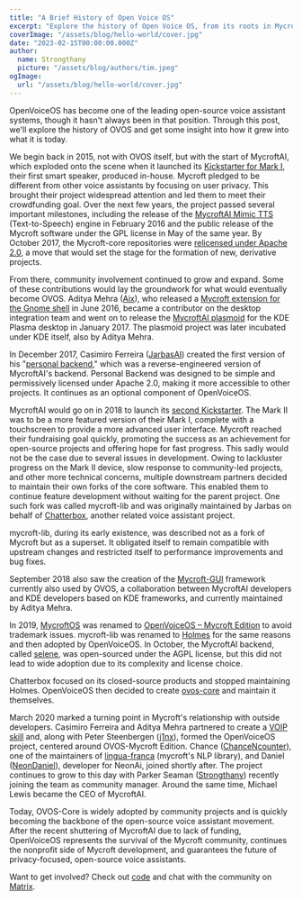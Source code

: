 ```yaml
---
title: "A Brief History of Open Voice OS"
excerpt: "Explore the history of Open Voice OS, from its roots in MycroftAI to becoming a leading open-source voice assistant system."
coverImage: "/assets/blog/hello-world/cover.jpg"
date: "2023-02-15T00:00:00.000Z"
author:
  name: Strongthany
  picture: "/assets/blog/authors/tim.jpeg"
ogImage:
  url: "/assets/blog/hello-world/cover.jpg"
---
```


OpenVoiceOS has become one of the leading open-source voice assistant systems, though it hasn't always been in that position. Through this post, we'll explore the history of OVOS and get some insight into how it grew into what it is today.

We begin back in 2015, not with OVOS itself, but with the start of MycroftAI, which exploded onto the scene when it launched its [Kickstarter for Mark I](https://www.kickstarter.com/projects/aiforeveryone/mycroft-an-open-source-artificial-intelligence-for), their first smart speaker, produced in-house. Mycroft pledged to be different from other voice assistants by focusing on user privacy. This brought their project widespread attention and led them to meet their crowdfunding goal. Over the next few years, the project passed several important milestones, including the release of the [MycroftAI Mimic TTS](https://mycroft.ai/blog/vocalidmimic/) (Text-to-Speech) engine in February 2016 and the public release of the Mycroft software under the GPL license in May of the same year. By October 2017, the Mycroft-core repositories were [relicensed under Apache 2.0](https://mycroft.ai/blog/right-license/), a move that would set the stage for the formation of new, derivative projects.

From there, community involvement continued to grow and expand. Some of these contributions would lay the groundwork for what would eventually become OVOS. Aditya Mehra ([Aix](https://github.com/AIIX)), who released a [Mycroft extension for the Gnome shell](https://github.com/AIIX/Mycroft-AI-Gnome-Shell-Extension) in June 2016, became a contributor on the desktop integration team and went on to release the [MycroftAI plasmoid](https://mycroft.ai/blog/mycroft-gets-a-plasmoid) for the KDE Plasma desktop in January 2017. The plasmoid project was later incubated under KDE itself, also by Aditya Mehra.

In December 2017, Casimiro Ferreira ([JarbasAI](https://github.com/JarbasAl)) created the first version of his "[personal backend](https://github.com/OpenVoiceOS/ovos-personal-backend)," which was a reverse-engineered version of MycroftAI's backend. Personal Backend was designed to be simple and permissively licensed under Apache 2.0, making it more accessible to other projects. It continues as an optional component of OpenVoiceOS.

MycroftAI would go on in 2018 to launch its [second Kickstarter](https://www.kickstarter.com/projects/aiforeveryone/mycroft-mark-ii-the-open-voice-assistant?ref=profile_created). The Mark II was to be a more featured version of their Mark I, complete with a touchscreen to provide a more advanced user interface. Mycroft reached their fundraising goal quickly, promoting the success as an achievement for open-source projects and offering hope for fast progress. This sadly would not be the case due to several issues in development. Owing to lackluster progress on the Mark II device, slow response to community-led projects, and other more technical concerns, multiple downstream partners decided to maintain their own forks of the core software. This enabled them to continue feature development without waiting for the parent project. One such fork was called mycroft-lib and was originally maintained by Jarbas on behalf of [Chatterbox](https://hellochatterbox.com), another related voice assistant project.

mycroft-lib, during its early existence, was described not as a fork of Mycroft but as a superset. It obligated itself to remain compatible with upstream changes and restricted itself to performance improvements and bug fixes.

September 2018 also saw the creation of the [Mycroft-GUI](https://mycroft.ai/blog/the-mycroft-gui-the-screen-is-dead-long-live-the-screen/) framework currently also used by OVOS, a collaboration between MycroftAI developers and KDE developers based on KDE frameworks, and currently maintained by Aditya Mehra.

In 2019, [MycroftOS](https://www.j1nx.nl/dev-mycroftos-a-bare-minimal-os-based-on-buildroot) was renamed to [OpenVoiceOS – Mycroft Edition](https://community.mycroft.ai/t/openvoiceos-a-bare-minimal-production-type-of-os-based-on-buildroot/4708/199) to avoid trademark issues. mycroft-lib was renamed to [Holmes](https://github.com/HelloChatterbox/HolmesIV) for the same reasons and then adopted by OpenVoiceOS. In October, the MycroftAI backend, called [selene](https://mycroft.ai/blog/open-sourcing-the-mycroft-backend/), was open-sourced under the AGPL license, but this did not lead to wide adoption due to its complexity and license choice.

Chatterbox focused on its closed-source products and stopped maintaining Holmes. OpenVoiceOS then decided to create [ovos-core](https://github.com/OpenVoiceOS/ovos-core) and maintain it themselves.

March 2020 marked a turning point in Mycroft's relationship with outside developers. Casimiro Ferreira and Aditya Mehra partnered to create a [VOIP skill](https://github.com/JarbasSkills/skill-voip) and, along with Peter Steenbergen ([j1nx](https://github.com/j1nx)), formed the OpenVoiceOS project, centered around OVOS-Mycroft Edition. Chance ([ChanceNcounter](https://github.com/ChanceNCounter)), one of the maintainers of [lingua-franca](https://mycroft.ai/blog/lingua-franca-v0-1-released/) (mycroft's NLP library), and Daniel ([NeonDaniel](https://github.com/NeonDaniel)), developer for NeonAi, joined shortly after. The project continues to grow to this day with Parker Seaman ([Strongthany](http://github.com/5trongthany/)) recently joining the team as community manager. Around the same time, Michael Lewis became the CEO of MycroftAI.

Today, OVOS-Core is widely adopted by community projects and is quickly becoming the backbone of the open-source voice assistant movement. After the recent shuttering of MycroftAI due to lack of funding, OpenVoiceOS represents the survival of the Mycroft community, continues the nonprofit side of Mycroft development, and guarantees the future of privacy-focused, open-source voice assistants.

Want to get involved? Check out [code](https://github.com/OpenVoiceOS) and chat with the community on [Matrix](https://matrix.to/#/!XFpdtmgyCoPDxOMPpH:matrix.org?via=matrix.org).
